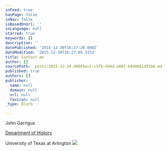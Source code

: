 ```yaml
---
inFeed: true
hasPage: false
inNav: false
isBasedOnUrl: ''
inLanguage: null
starred: true
keywords: []
description: ''
datePublished: '2015-12-30T16:27:20.860Z'
dateModified: '2015-12-30T16:27:09.315Z'
title: Contact me
author: []
sourcePath: _posts/2015-12-28-d4691ec2-c37b-444d-a60f-b848661d91b6.md
published: true
authors: []
publisher:
  name: null
  domain: null
  url: null
  favicon: null
_type: Blurb

---
```

John Garrigus 

[Department of History][0]

University of Texas at Arlington
![](https://the-grid-user-content.s3-us-west-2.amazonaws.com/744d451b-6573-4ef8-a076-31407766f1d1.png)

[0]: http://www.uta.edu/history